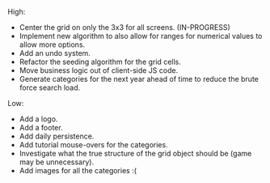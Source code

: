 High:
* Center the grid on only the 3x3 for all screens. (IN-PROGRESS)
* Implement new algorithm to also allow for ranges for numerical values to allow
  more options.
* Add an undo system.
* Refactor the seeding algorithm for the grid cells.
* Move business logic out of client-side JS code.
* Generate categories for the next year ahead of time to reduce the brute force search
  load.

Low:
* Add a logo.
* Add a footer.
* Add daily persistence.
* Add tutorial mouse-overs for the categories.
* Investigate what the true structure of the grid object should be (game may be unnecessary).
* Add images for all the categories :(